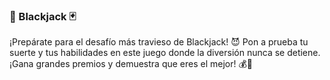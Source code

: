 
### 🎰 Blackjack 🃏

¡Prepárate para el desafío más travieso de Blackjack! 
😈 Pon a prueba tu suerte y tus habilidades en este juego donde la diversión nunca se detiene. 
¡Gana grandes premios y demuestra que eres el mejor! 💰🤑
